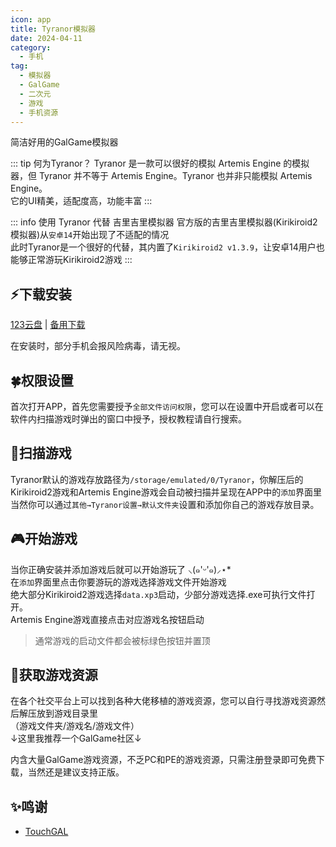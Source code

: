 ```yaml
---
icon: app
title: Tyranor模拟器
date: 2024-04-11
category:
  - 手机
tag:
  - 模拟器
  - GalGame
  - 二次元
  - 游戏
  - 手机资源
---
```


简洁好用的GalGame模拟器

<!-- more -->

::: tip 何为Tyranor？
Tyranor 是一款可以很好的模拟 Artemis Engine 的模拟器，但 Tyranor 并不等于 Artemis Engine。Tyranor 也并非只能模拟 Artemis Engine。\
它的UI精美，适配度高，功能丰富
:::

::: info 使用 Tyranor 代替 吉里吉里模拟器
官方版的吉里吉里模拟器(Kirikiroid2模拟器)从`安卓14`开始出现了不适配的情况\
此时Tyranor是一个很好的代替，其内置了`Kirikiroid2 v1.3.9`，让安卓14用户也能够正常游玩Kirikiroid2游戏
:::

## ⚡下载安装

[123云盘](https://www.123pan.com/s/4vaiVv-gRpzH.html) | [备用下载](/apk/Tyranor.apk)

在安装时，部分手机会报风险病毒，请无视。

## 🍀权限设置

首次打开APP，首先您需要授予`全部文件访问权限`，您可以在设置中开启或者可以在软件内扫描游戏时弹出的窗口中授予，授权教程请自行搜索。

## 🫧扫描游戏

Tyranor默认的游戏存放路径为`/storage/emulated/0/Tyranor`，你解压后的Kirikiroid2游戏和Artemis Engine游戏会自动被扫描并呈现在APP中的`添加`界面里\
当然你可以通过`其他→Tyranor设置→默认文件夹`设置和添加你自己的游戏存放目录。

## 🎮开始游戏

当你正确安装并添加游戏后就可以开始游玩了 ⸜(๑'ᵕ'๑)⸝⋆\*\
在`添加`界面里点击你要游玩的游戏选择游戏文件开始游戏\
绝大部分Kirikiroid2游戏选择`data.xp3`启动，少部分游戏选择.exe可执行文件打开。\
Artemis Engine游戏直接点击对应游戏名按钮启动

> 通常游戏的启动文件都会被标绿色按钮并置顶

## 🐚获取游戏资源

在各个社交平台上可以找到各种大佬移植的游戏资源，您可以自行寻找游戏资源然后解压放到游戏目录里\
（游戏文件夹/游戏名/游戏文件）\
↓这里我推荐一个GalGame社区↓

<VPCard
title="TouchGAL"
desc="一站式GalGame文化社区！"
logo="https://npm.elemecdn.com/touchgalstatic1@0.0.3/img/CnLIp.png"
link="https://www.touchgal.org/"
background="rgba(255, 182, 193, 0.2)"
/>

内含大量GalGame游戏资源，不乏PC和PE的游戏资源，只需注册登录即可免费下载，当然还是建议支持正版。

<!-- @include: ./crack.md{28-} -->

## ✨鸣谢

- [TouchGAL](https://www.touchgal.me/)
